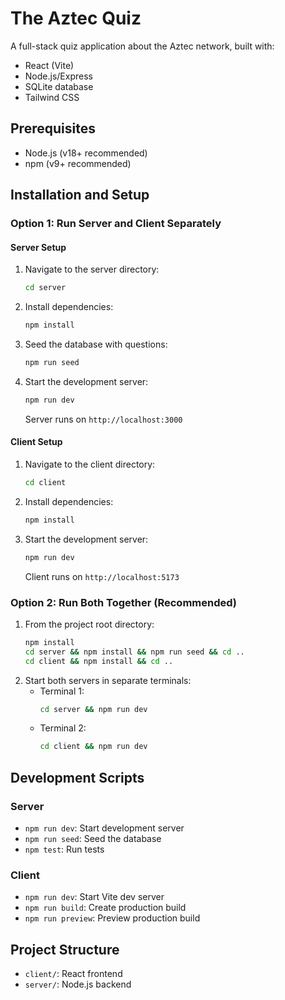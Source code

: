 # The Aztec Quiz

A full-stack quiz application about the Aztec network, built with:
- React (Vite)
- Node.js/Express
- SQLite database
- Tailwind CSS

## Prerequisites
- Node.js (v18+ recommended)
- npm (v9+ recommended)

## Installation and Setup

### Option 1: Run Server and Client Separately

#### Server Setup
1. Navigate to the server directory:
   ```bash
   cd server
   ```
2. Install dependencies:
   ```bash
   npm install
   ```
3. Seed the database with questions:
   ```bash
   npm run seed
   ```
4. Start the development server:
   ```bash
   npm run dev
   ```
   Server runs on `http://localhost:3000`

#### Client Setup
1. Navigate to the client directory:
   ```bash
   cd client
   ```
2. Install dependencies:
   ```bash
   npm install
   ```
3. Start the development server:
   ```bash
   npm run dev
   ```
   Client runs on `http://localhost:5173`

### Option 2: Run Both Together (Recommended)

1. From the project root directory:
   ```bash
   npm install
   cd server && npm install && npm run seed && cd ..
   cd client && npm install && cd ..
   ```
2. Start both servers in separate terminals:
   - Terminal 1:
     ```bash
     cd server && npm run dev
     ```
   - Terminal 2:
     ```bash
     cd client && npm run dev
     ```

## Development Scripts

### Server
- `npm run dev`: Start development server
- `npm run seed`: Seed the database
- `npm test`: Run tests

### Client
- `npm run dev`: Start Vite dev server
- `npm run build`: Create production build
- `npm run preview`: Preview production build

## Project Structure
- `client/`: React frontend
- `server/`: Node.js backend
